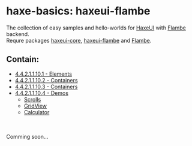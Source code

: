 haxe-basics: haxeui-flambe
=========================

The collection of easy samples and hello-worlds for [HaxeUI](https://github.com/haxeui/haxeui-core) with [Flambe](https://github.com/aduros/flambe) backend.<br/>
Requre packages [haxeui-core](https://github.com/haxeui/haxeui-core), [haxeui-flambe](https://github.com/haxeui/haxeui-flambe) and [Flambe](https://github.com/aduros/flambe).

## Contain:

* [4.4.2.1.1.10.1 - Elements](./4.4.2.1.1.10.1_Elements)
* [4.4.2.1.1.10.2 - Containers](./4.4.2.1.1.10.2_Containers)
* [4.4.2.1.1.10.3 - Containers](./4.4.2.1.1.10.3_Dialogs)
* [4.4.2.1.1.10.4 - Demos](./4.4.2.1.1.10.4_Demos)
  * [Scrolls](./4.4.2.1.1.10.4_Demos/Scrolls)
  * [GridView](./4.4.2.1.1.10.4_Demos/GridView)
  * [Calculator](./4.4.2.1.1.10.4_Demos/Calculator)

<br/>
<br/>
Comming soon...
